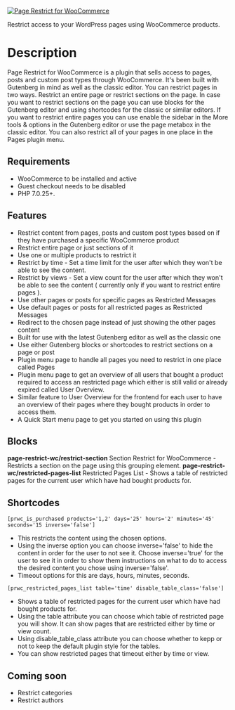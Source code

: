 <p align="center">
<a href="https://wordpress.org/plugins/page-restrict-for-woocommerce">
  
![Page Restrict for WooCommerce](https://user-images.githubusercontent.com/25887644/78312806-3e882080-7555-11ea-8689-e30501aa59fb.png)

</a>
</p>
Restrict access to your WordPress pages using WooCommerce products.

# Description
Page Restrict for WooCommerce is a plugin that sells access to pages, posts and custom post types through WooCommerce. It's been built with Gutenberg in mind as well as the classic editor. You can restrict pages in two ways. Restrict an entire page or restrict sections on the page. In case you want to restrict sections on the page you can use blocks for the Gutenberg editor and using shortcodes for the classic or similar editors. If you want to restrict entire pages you can use enable the sidebar in the More tools & options in the Gutenberg editor or use the page metabox in the classic editor. You can also restrict all of your pages in one place in the Pages plugin menu.

## Requirements
* WooCommerce to be installed and active
* Guest checkout needs to be disabled
* PHP 7.0.25+.

## Features
* Restrict content from pages, posts and custom post types based on if they have purchased a specific WooCommerce product
* Restrict entire page or just sections of it
* Use one or multiple products to restrict it
* Restrict by time - Set a time limit for the user after which they won't be able to see the content.
* Restrict by views - Set a view count for the user after which they won't be able to see the content ( currently only if you want to restrict entire pages ).
* Use other pages or posts for specific pages as Restricted Messages
* Use default pages or posts for all restricted pages as Restricted Messages
* Redirect to the chosen page instead of just showing the other pages content
* Built for use with the latest Gutenberg editor as well as the classic one
* Use either Gutenberg blocks or shortcodes to restrict sections on a page or post
* Plugin menu page to handle all pages you need to restrict in one place called Pages
* Plugin menu page to get an overview of all users that bought a product required to access an restricted page which either is still valid or already expired called User Overview.
* Similar feature to User Overview for the frontend for each user to have an overview of their pages where they bought products in order to access them.
* A Quick Start menu page to get you started on using this plugin

## Blocks
__page-restrict-wc/restrict-section__
Section Restrict for WooCommerce - Restricts a section on the page using this grouping element.
__page-restrict-wc/restricted-pages-list__
Restricted Pages List - Shows a table of restricted pages for the current user which have had bought products for.

## Shortcodes
`[prwc_is_purchased products='1,2' days='25' hours='2' minutes='45' seconds='15 inverse='false']`

* This restricts the content using the chosen options. 
* Using the inverse option you can choose inverse='false' to hide the content in order for the user to not see it. Choose inverse='true' for the user to see it in order to show them instructions on what to do to access the desired content you chose using inverse='false'.
* Timeout options for this are days, hours, minutes, seconds.

`[prwc_restricted_pages_list table='time' disable_table_class='false']`

* Shows a table of restricted pages for the current user which have had bought products for.
* Using the table attribute you can choose which table of restricted page you will show. It can show pages that are restricted either by time or view count.
* Using disable_table_class attribute you can choose whether to kepp or not to keep the default plugin style for the tables.
* You can show restricted pages that timeout either by time or view.

## Coming soon
* Restrict categories
* Restrict authors
